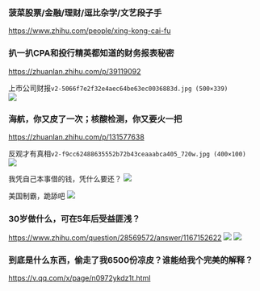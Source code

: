 ### 菠菜股票/金融/理财/逗比杂学/文艺段子手
https://www.zhihu.com/people/xing-kong-cai-fu

### 扒一扒CPA和投行精英都知道的财务报表秘密
https://zhuanlan.zhihu.com/p/39119092

上市公司财报`v2-5066f7e2f32e4aec64be63ec0036883d.jpg (500×339)`<br>
![](https://pic3.zhimg.com/v2-5066f7e2f32e4aec64be63ec0036883d.jpg)

### 海航，你又皮了一次；核酸检测，你又要火一把​
https://zhuanlan.zhihu.com/p/131577638

反观才有真相`v2-f9cc62488635552b72b43ceaaabca405_720w.jpg (400×100)`<br>
![](https://pic2.zhimg.com/80/v2-f9cc62488635552b72b43ceaaabca405_720w.jpg)

我凭自己本事借的钱，凭什么要还？
![](https://pic2.zhimg.com/v2-762df26abe0d0131f5c91532c009f909_r.jpg)

美国制霸，跪舔吧
![](https://pic3.zhimg.com/v2-b334fd70d1a7b9c7d1227a633fbb70fa_r.jpg)

### 30岁做什么，可在5年后受益匪浅？
https://www.zhihu.com/question/28569572/answer/1167152622
![](https://pic3.zhimg.com/v2-2b56287934ec9bb850f54201e2921a6a_r.jpg)
![](https://pic1.zhimg.com/v2-2be4b818172575ded990b5316c27777a_r.jpg)

### 到底是什么东西，偷走了我6500份凉皮？谁能给我个完美的解释？
https://v.qq.com/x/page/n0972ykdz1t.html
